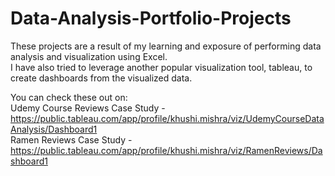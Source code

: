 # Data-Analysis-Portfolio-Projects
These projects are a result of my learning and exposure of performing data analysis and visualization using Excel.  
I have also tried to leverage another popular visualization tool, tableau, to create dashboards from the visualized data.  


You can check these out on:  
Udemy Course Reviews Case Study - https://public.tableau.com/app/profile/khushi.mishra/viz/UdemyCourseDataAnalysis/Dashboard1  
Ramen Reviews Case Study - https://public.tableau.com/app/profile/khushi.mishra/viz/RamenReviews/Dashboard1
